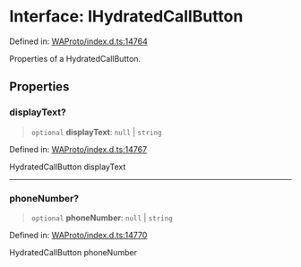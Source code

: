 # Interface: IHydratedCallButton

Defined in: [WAProto/index.d.ts:14764](https://github.com/Fokusdotid/Baileys/blob/abcb8d9f2160683543784d4a7641ec0f8c55ed7e/WAProto/index.d.ts#L14764)

Properties of a HydratedCallButton.

## Properties

### displayText?

> `optional` **displayText**: `null` \| `string`

Defined in: [WAProto/index.d.ts:14767](https://github.com/Fokusdotid/Baileys/blob/abcb8d9f2160683543784d4a7641ec0f8c55ed7e/WAProto/index.d.ts#L14767)

HydratedCallButton displayText

***

### phoneNumber?

> `optional` **phoneNumber**: `null` \| `string`

Defined in: [WAProto/index.d.ts:14770](https://github.com/Fokusdotid/Baileys/blob/abcb8d9f2160683543784d4a7641ec0f8c55ed7e/WAProto/index.d.ts#L14770)

HydratedCallButton phoneNumber
